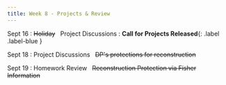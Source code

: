 ```yaml
---
title: Week 8 - Projects & Review
---
```



Sept 16
: ~~Holiday~~  &nbsp; Project Discussions
: **Call for Projects Released**{: .label .label-blue }


Sept 18
: Project Discussions &nbsp; ~~DP's protections for reconstruction~~

Sept 19
: Homework Review &nbsp; ~~Reconstruction Protection via Fisher Information~~
